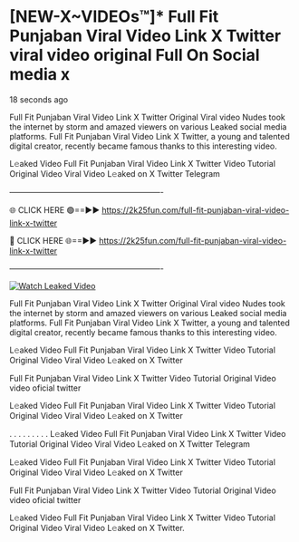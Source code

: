 # [NEW-X~VIDEOs™]* Full Fit Punjaban Viral Video Link X Twitter viral video original Full On Social media x

18 seconds ago

Full Fit Punjaban Viral Video Link X Twitter Original Viral video Nudes took the internet by storm and amazed viewers on various Leaked social media platforms. Full Fit Punjaban Viral Video Link X Twitter, a young and talented digital creator, recently became famous thanks to this interesting video.

L𝚎aked Video Full Fit Punjaban Viral Video Link X Twitter Video Tutorial Original Video Viral Video L𝚎aked on X Twitter Telegram

———————————————————-

🌐 CLICK HERE 🟢==►► https://2k25fun.com/full-fit-punjaban-viral-video-link-x-twitter

🔴 CLICK HERE 🌐==►► https://2k25fun.com/full-fit-punjaban-viral-video-link-x-twitter

———————————————————-

[![Watch Leaked Video](https://miro.medium.com/v2/resize:fit:828/format:webp/1*cilzJN44JGOrTw9NJCrNHA.gif "Watch Leaked Video")](https://2k25fun.com/full-fit-punjaban-viral-video-link-x-twitter)

Full Fit Punjaban Viral Video Link X Twitter Original Viral video Nudes took the internet by storm and amazed viewers on various Leaked social media platforms. Full Fit Punjaban Viral Video Link X Twitter, a young and talented digital creator, recently became famous thanks to this interesting video.

L𝚎aked Video Full Fit Punjaban Viral Video Link X Twitter Video Tutorial Original Video Viral Video L𝚎aked on X Twitter

Full Fit Punjaban Viral Video Link X Twitter Video Tutorial Original Video video oficial twitter

L𝚎aked Video Full Fit Punjaban Viral Video Link X Twitter Video Tutorial Original Video Viral Video L𝚎aked on X Twitter

. . . . . . . . . L𝚎aked Video Full Fit Punjaban Viral Video Link X Twitter Video Tutorial Original Video Viral Video L𝚎aked on X Twitter Telegram

L𝚎aked Video Full Fit Punjaban Viral Video Link X Twitter Video Tutorial Original Video Viral Video L𝚎aked on X Twitter

Full Fit Punjaban Viral Video Link X Twitter Video Tutorial Original Video video oficial twitter

L𝚎aked Video Full Fit Punjaban Viral Video Link X Twitter Video Tutorial Original Video Viral Video L𝚎aked on X Twitter.